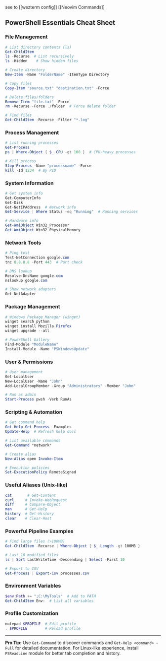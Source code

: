 see to 
[[wezterm config]]
[[Neovim Commands]]
## **PowerShell Essentials Cheat Sheet**

### **File Management**
```powershell
# List directory contents (ls)
Get-ChildItem
ls -Recurse  # List recursively
ls -Hidden    # Show hidden files

# Create directory
New-Item -Name "FolderName" -ItemType Directory

# Copy files
Copy-Item "source.txt" "destination.txt" -Force

# Delete files/folders
Remove-Item "file.txt" -Force
rm -Recurse -Force ./folder  # Force delete folder

# Find files
Get-ChildItem -Recurse -Filter "*.log"
```

### **Process Management**
```powershell
# List running processes
Get-Process
ps | Where-Object { $_.CPU -gt 100 }  # CPU-heavy processes

# Kill process
Stop-Process -Name "processname" -Force
kill -Id 1234  # By PID
```

### **System Information**
```powershell
# Get system info
Get-ComputerInfo
Get-Disk
Get-NetIPAddress  # Network info
Get-Service | Where Status -eq "Running"  # Running services

# Hardware info
Get-WmiObject Win32_Processor
Get-WmiObject Win32_PhysicalMemory
```

### **Network Tools**
```powershell
# Ping test
Test-NetConnection google.com
tnc 8.8.8.8 -Port 443  # Port check

# DNS lookup
Resolve-DnsName google.com
nslookup google.com

# Show network adapters
Get-NetAdapter
```

### **Package Management**
```powershell
# Windows Package Manager (winget)
winget search python
winget install Mozilla.Firefox
winget upgrade --all

# PowerShell Gallery
Find-Module "ModuleName"
Install-Module -Name "PSWindowsUpdate"
```

### **User & Permissions**
```powershell
# User management
Get-LocalUser
New-LocalUser -Name "John"
Add-LocalGroupMember -Group "Administrators" -Member "John"

# Run as admin
Start-Process pwsh -Verb RunAs
```

### **Scripting & Automation**
```powershell
# Get command help
Get-Help Get-Process -Examples
Update-Help  # Refresh help docs

# List available commands
Get-Command *network*

# Create alias
New-Alias open Invoke-Item

# Execution policies
Set-ExecutionPolicy RemoteSigned
```

### **Useful Aliases (Unix-like)**
```powershell
cat       # Get-Content
curl     # Invoke-WebRequest
diff     # Compare-Object
man      # Get-Help
history  # Get-History
clear    # Clear-Host
```

### **Powerful Pipeline Examples**
```powershell
# Find large files (>100MB)
Get-ChildItem -Recurse | Where-Object { $_.Length -gt 100MB }

# Last 10 modified files
ls | Sort LastWriteTime -Descending | Select -First 10

# Export to CSV
Get-Process | Export-Csv processes.csv
```

### **Environment Variables**
```powershell
$env:Path += ";C:\MyTools"  # Add to PATH
Get-ChildItem Env:  # List all variables
```

### **Profile Customization**
```powershell
notepad $PROFILE  # Edit profile
. $PROFILE        # Reload profile
```

---

**Pro Tip:** Use `Get-Command` to discover commands and `Get-Help <command> -Full` for detailed documentation. For Linux-like experience, install `PSReadLine` module for better tab completion and history.
